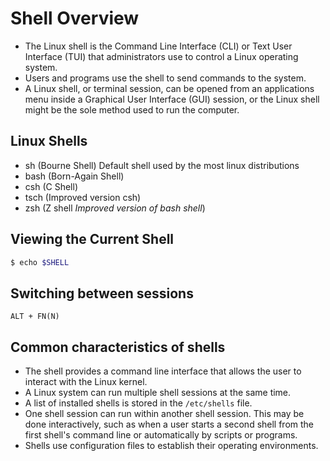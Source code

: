 # Shell Overview

* The Linux shell is the Command Line Interface (CLI) or Text User Interface (TUI) that administrators use to control a Linux operating system.
* Users and programs use the shell to send commands to the system.
* A Linux shell, or terminal session, can be opened from an applications menu inside a Graphical User Interface (GUI) session, or the Linux shell might be the sole method used to run the computer.

## Linux Shells

* sh (Bourne Shell) Default shell used by the most linux distributions
* bash (Born-Again Shell)
* csh (C Shell)
* tsch (Improved version csh)
* zsh (Z shell *Improved version of bash shell*)


## Viewing the Current Shell

```bash
$ echo $SHELL
```

## Switching between sessions
`ALT + FN(N)`

## Common characteristics of shells
* The shell provides a command line interface that allows the user to interact with the Linux kernel.
* A Linux system can run multiple shell sessions at the same time.
* A list of installed shells is stored in the `/etc/shells` file.
* One shell session can run within another shell session. This may be done interactively, such as when a user starts a second shell from the first shell's command line or automatically by scripts or programs.
* Shells use configuration files to establish their operating environments.
